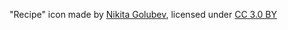 "Recipe" icon made by [Nikita Golubev](https://www.flaticon.com/authors/nikita-golubev), licensed under [CC 3.0 BY](http://creativecommons.org/licenses/by/3.0/)
